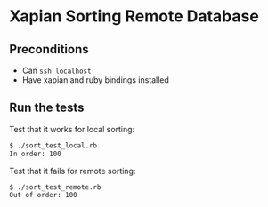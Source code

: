 # Xapian Sorting Remote Database


## Preconditions

* Can `ssh localhost`
* Have xapian and ruby bindings installed

## Run the tests
Test that it works for local sorting:
```bash
$ ./sort_test_local.rb
In order: 100
```

Test that it fails for remote sorting:
```bash
$ ./sort_test_remote.rb
Out of order: 100
```
